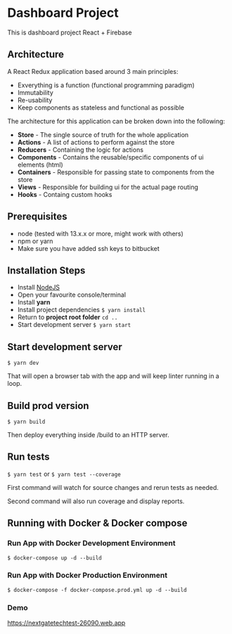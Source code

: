 # Dashboard Project

This is dashboard project React + Firebase

## Architecture

A React Redux application based around 3 main principles:

* Exverything is a function (functional programming paradigm)
* Immutability
* Re-usability
* Keep components as stateless and functional as possible

The architecture for this application can be broken down into the following:

* __Store__ - The single source of truth for the whole application
* __Actions__ - A list of actions to perform against the store
* __Reducers__ - Containing the logic for actions
* __Components__ - Contains the reusable/specific components of ui elements (html)
* __Containers__ - Responsible for passing state to components from the store
* __Views__ - Responsible for building ui for the actual page routing
* __Hooks__ - Containg custom hooks

## Prerequisites

* node (tested with 13.x.x or more, might work with others)
* npm or yarn
* Make sure you have added ssh keys to bitbucket

## Installation Steps

* Install [NodeJS](https://nodejs.org/en/)
* Open your favourite console/terminal
* Install __yarn__ 
* Install project dependencies `$ yarn install`
* Return to __project root folder__ `cd ..`
* Start development server `$ yarn start`

## Start development server

`$ yarn dev`

That will open a browser tab with the app and will keep linter running in a loop.

## Build prod version

`$ yarn build`

Then deploy everything inside /build to an HTTP server.

## Run tests

`$ yarn test` or `$ yarn test --coverage`

First command will watch for source changes and rerun tests as needed.

Second command will also run coverage and display reports.

## Running with Docker & Docker compose

### Run App with Docker Development Environment

```
$ docker-compose up -d --build
```

### Run App with Docker Production Environment

```
$ docker-compose -f docker-compose.prod.yml up -d --build
```

### Demo

https://nextgatetechtest-26090.web.app